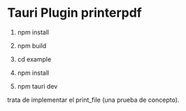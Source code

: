 # Tauri Plugin printerpdf

1. npm install

2. npm build

3. cd example
   
4. npm install

5. npm tauri dev

trata de implementar el print_file (una prueba de concepto).
